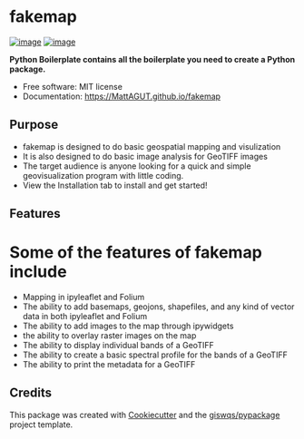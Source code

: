 # fakemap


[![image](https://img.shields.io/pypi/v/fakemap.svg)](https://pypi.python.org/pypi/fakemap)
[![image](https://img.shields.io/conda/vn/conda-forge/fakemap.svg)](https://anaconda.org/conda-forge/fakemap)


**Python Boilerplate contains all the boilerplate you need to create a Python package.**


-   Free software: MIT license
-   Documentation: https://MattAGUT.github.io/fakemap
    
## Purpose

- fakemap is designed to do basic geospatial mapping and visulization
- It is also designed to do basic image analysis for GeoTIFF images
- The target audience is anyone looking for a quick and simple geovisualization program with little coding.
- View the Installation tab to install and get started!

## Features

# Some of the features of fakemap include
- Mapping in ipyleaflet and Folium
- The ability to add basemaps, geojons, shapefiles, and any kind of vector data in both ipyleaflet and Folium
- The ability to add images to the map through ipywidgets
- the ability to overlay raster images on the map
- The ability to display individual bands of a GeoTIFF
- The ability to create a basic spectral profile for the bands of a GeoTIFF
- The ability to print the metadata for a GeoTIFF  

## Credits

This package was created with [Cookiecutter](https://github.com/cookiecutter/cookiecutter) and the [giswqs/pypackage](https://github.com/giswqs/pypackage) project template.
